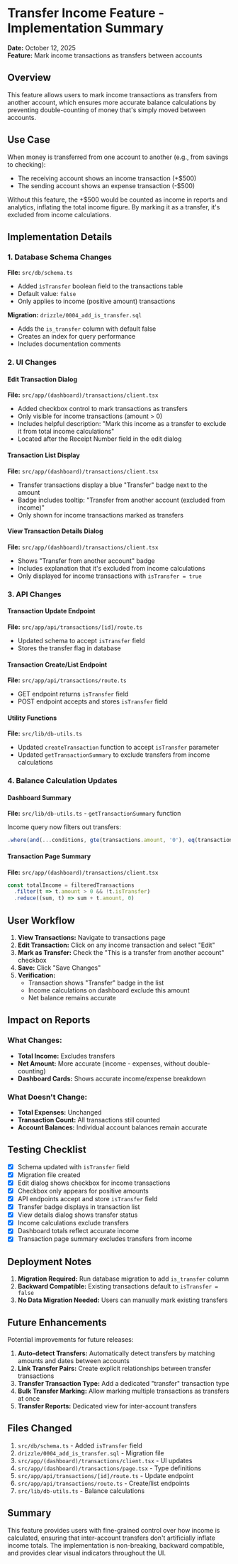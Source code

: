 # Transfer Income Feature - Implementation Summary

**Date:** October 12, 2025  
**Feature:** Mark income transactions as transfers between accounts

## Overview

This feature allows users to mark income transactions as transfers from another account, which ensures more accurate balance calculations by preventing double-counting of money that's simply moved between accounts.

## Use Case

When money is transferred from one account to another (e.g., from savings to checking):
- The receiving account shows an income transaction (+$500)
- The sending account shows an expense transaction (-$500)

Without this feature, the +$500 would be counted as income in reports and analytics, inflating the total income figure. By marking it as a transfer, it's excluded from income calculations.

## Implementation Details

### 1. Database Schema Changes

**File:** `src/db/schema.ts`
- Added `isTransfer` boolean field to the transactions table
- Default value: `false`
- Only applies to income (positive amount) transactions

**Migration:** `drizzle/0004_add_is_transfer.sql`
- Adds the `is_transfer` column with default false
- Creates an index for query performance
- Includes documentation comments

### 2. UI Changes

#### Edit Transaction Dialog
**File:** `src/app/(dashboard)/transactions/client.tsx`

- Added checkbox control to mark transactions as transfers
- Only visible for income transactions (amount > 0)
- Includes helpful description: "Mark this income as a transfer to exclude it from total income calculations"
- Located after the Receipt Number field in the edit dialog

#### Transaction List Display
**File:** `src/app/(dashboard)/transactions/client.tsx`

- Transfer transactions display a blue "Transfer" badge next to the amount
- Badge includes tooltip: "Transfer from another account (excluded from income)"
- Only shown for income transactions marked as transfers

#### View Transaction Details Dialog
**File:** `src/app/(dashboard)/transactions/client.tsx`

- Shows "Transfer from another account" badge
- Includes explanation that it's excluded from income calculations
- Only displayed for income transactions with `isTransfer = true`

### 3. API Changes

#### Transaction Update Endpoint
**File:** `src/app/api/transactions/[id]/route.ts`

- Updated schema to accept `isTransfer` field
- Stores the transfer flag in database

#### Transaction Create/List Endpoint
**File:** `src/app/api/transactions/route.ts`

- GET endpoint returns `isTransfer` field
- POST endpoint accepts and stores `isTransfer` field

#### Utility Functions
**File:** `src/lib/db-utils.ts`

- Updated `createTransaction` function to accept `isTransfer` parameter
- Updated `getTransactionSummary` to exclude transfers from income calculations

### 4. Balance Calculation Updates

#### Dashboard Summary
**File:** `src/lib/db-utils.ts` - `getTransactionSummary` function

Income query now filters out transfers:
```typescript
.where(and(...conditions, gte(transactions.amount, '0'), eq(transactions.isTransfer, false)))
```

#### Transaction Page Summary
**File:** `src/app/(dashboard)/transactions/client.tsx`

```typescript
const totalIncome = filteredTransactions
  .filter(t => t.amount > 0 && !t.isTransfer)
  .reduce((sum, t) => sum + t.amount, 0)
```

## User Workflow

1. **View Transactions:** Navigate to transactions page
2. **Edit Transaction:** Click on any income transaction and select "Edit"
3. **Mark as Transfer:** Check the "This is a transfer from another account" checkbox
4. **Save:** Click "Save Changes"
5. **Verification:** 
   - Transaction shows "Transfer" badge in the list
   - Income calculations on dashboard exclude this amount
   - Net balance remains accurate

## Impact on Reports

### What Changes:
- **Total Income:** Excludes transfers
- **Net Amount:** More accurate (income - expenses, without double-counting)
- **Dashboard Cards:** Shows accurate income/expense breakdown

### What Doesn't Change:
- **Total Expenses:** Unchanged
- **Transaction Count:** All transactions still counted
- **Account Balances:** Individual account balances remain accurate

## Testing Checklist

- [x] Schema updated with `isTransfer` field
- [x] Migration file created
- [x] Edit dialog shows checkbox for income transactions
- [x] Checkbox only appears for positive amounts
- [x] API endpoints accept and store `isTransfer` field
- [x] Transfer badge displays in transaction list
- [x] View details dialog shows transfer status
- [x] Income calculations exclude transfers
- [x] Dashboard totals reflect accurate income
- [x] Transaction page summary excludes transfers from income

## Deployment Notes

1. **Migration Required:** Run database migration to add `is_transfer` column
2. **Backward Compatible:** Existing transactions default to `isTransfer = false`
3. **No Data Migration Needed:** Users can manually mark existing transfers

## Future Enhancements

Potential improvements for future releases:

1. **Auto-detect Transfers:** Automatically detect transfers by matching amounts and dates between accounts
2. **Link Transfer Pairs:** Create explicit relationships between transfer transactions
3. **Transfer Transaction Type:** Add a dedicated "transfer" transaction type
4. **Bulk Transfer Marking:** Allow marking multiple transactions as transfers at once
5. **Transfer Reports:** Dedicated view for inter-account transfers

## Files Changed

1. `src/db/schema.ts` - Added `isTransfer` field
2. `drizzle/0004_add_is_transfer.sql` - Migration file
3. `src/app/(dashboard)/transactions/client.tsx` - UI updates
4. `src/app/(dashboard)/transactions/page.tsx` - Type definitions
5. `src/app/api/transactions/[id]/route.ts` - Update endpoint
6. `src/app/api/transactions/route.ts` - Create/list endpoints
7. `src/lib/db-utils.ts` - Balance calculations

## Summary

This feature provides users with fine-grained control over how income is calculated, ensuring that inter-account transfers don't artificially inflate income totals. The implementation is non-breaking, backward compatible, and provides clear visual indicators throughout the UI.
